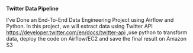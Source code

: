 **Twitter Data Pipeline**

I've Done an End-To-End Data Engineering Project using Airflow and Python. In this project, we will extract data using Twitter API https://developer.twitter.com/en/docs/twitter-api
,use python to transform data, deploy the code on Airflow/EC2 and save the final result on Amazon S3
